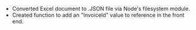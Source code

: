 - Converted Excel document to .JSON file via Node's filesystem module.
- Created function to add an "InvoiceId" value to reference in the front end.
